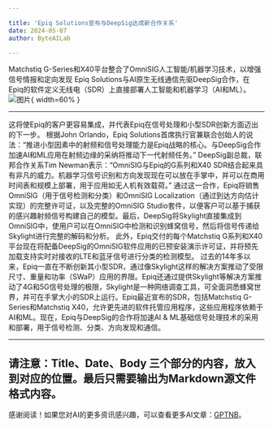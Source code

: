 ```yaml
---

title: 'Epiq Solutions宣布与DeepSig达成新合作关系'
date: 2024-05-07
author: ByteAILab

---
```


Matchstiq G-Series和X40平台整合了OmniSIG人工智能/机器学习技术，以增强信号情报和定向发现
Epiq Solutions与AI原生无线通信先驱DeepSig合作，在Epiq的软件定义无线电（SDR）上直接部署人工智能和机器学习（AI和ML）。![图片](https://ai-techpark.com/wp-content/uploads/2024/05/Epiq-Solutions-960x540.jpg){ width=60% }

---
这将使Epiq的客户更容易集成，并代表Epiq在信号处理和小型SDR创新方面迈出的下一步。
根据John Orlando，Epiq Solutions首席执行官兼联合创始人的说法：“推进小型因素中的射频和信号处理能力是Epiq战略的核心。与DeepSig合作加速AI和ML应用在射频边缘的采纳将推动下一代射频任务。”
DeepSig副总裁，联邦合作关系Tim Newman表示：“OmniSIG与Epiq的G系列和X40 SDR结合起来具有非凡的威力。机器学习信号识别和方向发现现在可以放在手掌中，并可以在商用时间表和规模上部署，用于应用如无人机有效载荷。”
通过这一合作，Epiq将销售OmniSIG（用于信号检测和分类）和OmniSIG Localization（通过到达方向估计实现）的完整许可证，以及完整的OmniSIG Studio套件，以便客户可以基于捕获的感兴趣射频信号构建自己的模型。最后，DeepSig将Skylight直接集成到OmniSIG中，使用户可以在OmniSIG中检测和识别蜂窝信号，然后将信号传递给Skylight进行完整的解码和分析。
此外，Epiq交付的每个Matchstiq G系列和X40平台现在将配备DeepSig的OmniSIG软件应用的已预安装演示许可证，并将预先加载支持实时对接收的LTE和蓝牙信号进行分类的检测模型。
过去的14年多以来，Epiq一直在不断创新其小型SDR，通过像Skylight这样的解决方案推动了受限尺寸、重量和功率（SWaP）应用的界限。Epiq还通过提供Skylight等解决方案推动了4G和5G信号处理的极限，Skylight是一种网络调查工具，可全面洞悉蜂窝世界，并可在手掌大小的SDR上运行。Epiq最近宣布的SDR，包括Matchstiq G-Series和Matchstiq X40，允许更先进的软件托管应用程序，这些应用程序依赖于AI和ML。现在，Epiq与DeepSig的合作将加速AI & ML基础信号处理技术的采用和部署，用于信号检测、分类、方向发现和通信。

---

请注意：Title、Date、Body 三个部分的内容，放入到对应的位置。最后只需要输出为Markdown源文件格式内容。
---
感谢阅读！如果您对AI的更多资讯感兴趣，可以查看更多AI文章：[GPTNB](https://gptnb.com)。